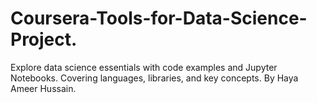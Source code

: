 # Coursera-Tools-for-Data-Science-Project.
Explore data science essentials with code examples and Jupyter Notebooks. Covering languages, libraries, and key concepts. By Haya Ameer Hussain.
